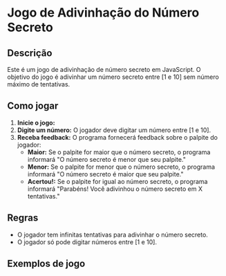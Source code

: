 # Jogo de Adivinhação do Número Secreto

## Descrição

Este é um jogo de adivinhação de número secreto em JavaScript. O objetivo do jogo é adivinhar um número secreto entre [1 e 10] sem número máximo de tentativas.

## Como jogar

1. **Inicie o jogo:** 
2. **Digite um número:** O jogador deve digitar um número entre [1 e 10].
3. **Receba feedback:** O programa fornecerá feedback sobre o palpite do jogador:
    * **Maior:** Se o palpite for maior que o número secreto, o programa informará "O número secreto é menor que seu palpite."
    * **Menor:** Se o palpite for menor que o número secreto, o programa informará "O número secreto é maior que seu palpite."
    * **Acertou!:** Se o palpite for igual ao número secreto, o programa informará "Parabéns! Você adivinhou o número secreto em X tentativas."

## Regras

* O jogador tem infinitas tentativas para adivinhar o número secreto.
* O jogador só pode digitar números entre [1 e 10].

## Exemplos de jogo
